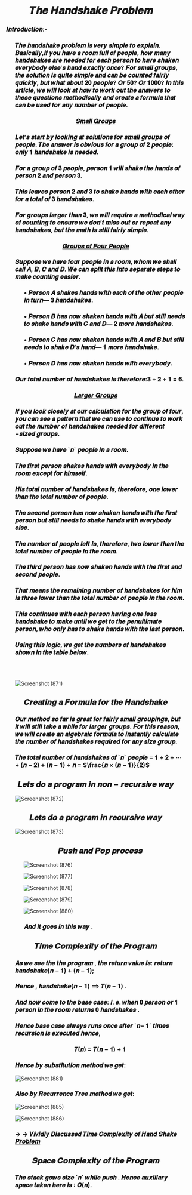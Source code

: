 <h1 align="Center" >𝑻𝒉𝒆 𝑯𝒂𝒏𝒅𝒔𝒉𝒂𝒌𝒆 𝑷𝒓𝒐𝒃𝒍𝒆𝒎</h1>

<ul>

<h3>𝑰𝒏𝒕𝒓𝒐𝒅𝒖𝒄𝒕𝒊𝒐𝒏:-</h3>

<ul>
  
<h3>𝑻𝒉𝒆 𝒉𝒂𝒏𝒅𝒔𝒉𝒂𝒌𝒆 𝒑𝒓𝒐𝒃𝒍𝒆𝒎 𝒊𝒔 𝒗𝒆𝒓𝒚 𝒔𝒊𝒎𝒑𝒍𝒆 𝒕𝒐 𝒆𝒙𝒑𝒍𝒂𝒊𝒏.
𝑩𝒂𝒔𝒊𝒄𝒂𝒍𝒍𝒚,𝒊𝒇 𝒚𝒐𝒖 𝒉𝒂𝒗𝒆 𝒂 𝒓𝒐𝒐𝒎 𝒇𝒖𝒍𝒍 𝒐𝒇 𝒑𝒆𝒐𝒑𝒍𝒆, 𝒉𝒐𝒘 𝒎𝒂𝒏𝒚
𝒉𝒂𝒏𝒅𝒔𝒉𝒂𝒌𝒆𝒔 𝒂𝒓𝒆 𝒏𝒆𝒆𝒅𝒆𝒅 𝒇𝒐𝒓 𝒆𝒂𝒄𝒉 𝒑𝒆𝒓𝒔𝒐𝒏 𝒕𝒐 𝒉𝒂𝒗𝒆 𝒔𝒉𝒂𝒌𝒆𝒏
𝒆𝒗𝒆𝒓𝒚𝒃𝒐𝒅𝒚 𝒆𝒍𝒔𝒆′𝒔 𝒉𝒂𝒏𝒅 𝒆𝒙𝒂𝒄𝒕𝒍𝒚 𝒐𝒏𝒄𝒆?
𝑭𝒐𝒓 𝒔𝒎𝒂𝒍𝒍 𝒈𝒓𝒐𝒖𝒑𝒔, 𝒕𝒉𝒆 𝒔𝒐𝒍𝒖𝒕𝒊𝒐𝒏 𝒊𝒔 𝒒𝒖𝒊𝒕𝒆 𝒔𝒊𝒎𝒑𝒍𝒆 𝒂𝒏𝒅
𝒄𝒂𝒏 𝒃𝒆 𝒄𝒐𝒖𝒏𝒕𝒆𝒅 𝒇𝒂𝒊𝒓𝒍𝒚 𝒒𝒖𝒊𝒄𝒌𝒍𝒚, 𝒃𝒖𝒕 𝒘𝒉𝒂𝒕 𝒂𝒃𝒐𝒖𝒕 𝟐𝟎 𝒑𝒆𝒐𝒑𝒍𝒆?
𝑶𝒓 𝟓𝟎? 𝑶𝒓 𝟏𝟎𝟎𝟎? 𝑰𝒏 𝒕𝒉𝒊𝒔 𝒂𝒓𝒕𝒊𝒄𝒍𝒆, 𝒘𝒆 𝒘𝒊𝒍𝒍 𝒍𝒐𝒐𝒌 𝒂𝒕 𝒉𝒐𝒘
𝒕𝒐 𝒘𝒐𝒓𝒌 𝒐𝒖𝒕 𝒕𝒉𝒆 𝒂𝒏𝒔𝒘𝒆𝒓𝒔 𝒕𝒐 𝒕𝒉𝒆𝒔𝒆 𝒒𝒖𝒆𝒔𝒕𝒊𝒐𝒏𝒔 𝒎𝒆𝒕𝒉𝒐𝒅𝒊𝒄𝒂𝒍𝒍𝒚
𝒂𝒏𝒅 𝒄𝒓𝒆𝒂𝒕𝒆 𝒂 𝒇𝒐𝒓𝒎𝒖𝒍𝒂 𝒕𝒉𝒂𝒕 𝒄𝒂𝒏 𝒃𝒆 𝒖𝒔𝒆𝒅 𝒇𝒐𝒓 𝒂𝒏𝒚 𝒏𝒖𝒎𝒃𝒆𝒓
𝒐𝒇 𝒑𝒆𝒐𝒑𝒍𝒆.</h3>

</ul>

<h3 align="Center"><ins>𝑺𝒎𝒂𝒍𝒍 𝑮𝒓𝒐𝒖𝒑𝒔</ins></h3>

<ul>

<h3>𝑳𝒆𝒕′𝒔 𝒔𝒕𝒂𝒓𝒕 𝒃𝒚 𝒍𝒐𝒐𝒌𝒊𝒏𝒈 𝒂𝒕 𝒔𝒐𝒍𝒖𝒕𝒊𝒐𝒏𝒔 𝒇𝒐𝒓 𝒔𝒎𝒂𝒍𝒍 𝒈𝒓𝒐𝒖𝒑𝒔 𝒐𝒇 𝒑𝒆𝒐𝒑𝒍𝒆.
𝑻𝒉𝒆 𝒂𝒏𝒔𝒘𝒆𝒓 𝒊𝒔 𝒐𝒃𝒗𝒊𝒐𝒖𝒔 𝒇𝒐𝒓 𝒂 𝒈𝒓𝒐𝒖𝒑 𝒐𝒇 𝟐 𝒑𝒆𝒐𝒑𝒍𝒆: 𝒐𝒏𝒍𝒚 𝟏
𝒉𝒂𝒏𝒅𝒔𝒉𝒂𝒌𝒆 𝒊𝒔 𝒏𝒆𝒆𝒅𝒆𝒅.</h3>
<h3>𝑭𝒐𝒓 𝒂 𝒈𝒓𝒐𝒖𝒑 𝒐𝒇 𝟑 𝒑𝒆𝒐𝒑𝒍𝒆, 𝒑𝒆𝒓𝒔𝒐𝒏 𝟏 𝒘𝒊𝒍𝒍 𝒔𝒉𝒂𝒌𝒆 𝒕𝒉𝒆 𝒉𝒂𝒏𝒅𝒔
𝒐𝒇 𝒑𝒆𝒓𝒔𝒐𝒏 𝟐 𝒂𝒏𝒅 𝒑𝒆𝒓𝒔𝒐𝒏 𝟑.</h3>
<h3>𝑻𝒉𝒊𝒔 𝒍𝒆𝒂𝒗𝒆𝒔 𝒑𝒆𝒓𝒔𝒐𝒏 𝟐 𝒂𝒏𝒅 𝟑 𝒕𝒐 𝒔𝒉𝒂𝒌𝒆 𝒉𝒂𝒏𝒅𝒔 𝒘𝒊𝒕𝒉 𝒆𝒂𝒄𝒉 𝒐𝒕𝒉𝒆𝒓 𝒇𝒐𝒓 𝒂
𝒕𝒐𝒕𝒂𝒍 𝒐𝒇 𝟑 𝒉𝒂𝒏𝒅𝒔𝒉𝒂𝒌𝒆𝒔.</h3>
<h3>𝑭𝒐𝒓 𝒈𝒓𝒐𝒖𝒑𝒔 𝒍𝒂𝒓𝒈𝒆𝒓 𝒕𝒉𝒂𝒏 𝟑, 𝒘𝒆 𝒘𝒊𝒍𝒍 𝒓𝒆𝒒𝒖𝒊𝒓𝒆 𝒂 𝒎𝒆𝒕𝒉𝒐𝒅𝒊𝒄𝒂𝒍 𝒘𝒂𝒚 𝒐𝒇
𝒄𝒐𝒖𝒏𝒕𝒊𝒏𝒈 𝒕𝒐 𝒆𝒏𝒔𝒖𝒓𝒆 𝒘𝒆 𝒅𝒐𝒏′𝒕 𝒎𝒊𝒔𝒔 𝒐𝒖𝒕 𝒐𝒓 𝒓𝒆𝒑𝒆𝒂𝒕 𝒂𝒏𝒚 𝒉𝒂𝒏𝒅𝒔𝒉𝒂𝒌𝒆𝒔,
𝒃𝒖𝒕 𝒕𝒉𝒆 𝒎𝒂𝒕𝒉 𝒊𝒔 𝒔𝒕𝒊𝒍𝒍 𝒇𝒂𝒊𝒓𝒍𝒚 𝒔𝒊𝒎𝒑𝒍𝒆.</h3>


</ul>

<h3 align="Center"><ins>𝑮𝒓𝒐𝒖𝒑𝒔 𝒐𝒇 𝑭𝒐𝒖𝒓 𝑷𝒆𝒐𝒑𝒍𝒆</ins></h3>

<ul>

<h3>𝑺𝒖𝒑𝒑𝒐𝒔𝒆 𝒘𝒆 𝒉𝒂𝒗𝒆 𝒇𝒐𝒖𝒓 𝒑𝒆𝒐𝒑𝒍𝒆 𝒊𝒏 𝒂 𝒓𝒐𝒐𝒎, 𝒘𝒉𝒐𝒎 𝒘𝒆 𝒔𝒉𝒂𝒍𝒍
𝒄𝒂𝒍𝒍 𝑨, 𝑩, 𝑪 𝒂𝒏𝒅 𝑫. 𝑾𝒆 𝒄𝒂𝒏 𝒔𝒑𝒍𝒊𝒕 𝒕𝒉𝒊𝒔 𝒊𝒏𝒕𝒐 𝒔𝒆𝒑𝒂𝒓𝒂𝒕𝒆 𝒔𝒕𝒆𝒑𝒔 𝒕𝒐 𝒎𝒂𝒌𝒆
𝒄𝒐𝒖𝒏𝒕𝒊𝒏𝒈 𝒆𝒂𝒔𝒊𝒆𝒓.</h3>

<ul>



<h3>• 𝑷𝒆𝒓𝒔𝒐𝒏 𝑨 𝒔𝒉𝒂𝒌𝒆𝒔 𝒉𝒂𝒏𝒅𝒔 𝒘𝒊𝒕𝒉 𝒆𝒂𝒄𝒉 𝒐𝒇 𝒕𝒉𝒆 𝒐𝒕𝒉𝒆𝒓 𝒑𝒆𝒐𝒑𝒍𝒆 𝒊𝒏
𝒕𝒖𝒓𝒏— 𝟑 𝒉𝒂𝒏𝒅𝒔𝒉𝒂𝒌𝒆𝒔.</h3>
<h3>• 𝑷𝒆𝒓𝒔𝒐𝒏 𝑩 𝒉𝒂𝒔 𝒏𝒐𝒘 𝒔𝒉𝒂𝒌𝒆𝒏 𝒉𝒂𝒏𝒅𝒔 𝒘𝒊𝒕𝒉 𝑨 𝒃𝒖𝒕 𝒔𝒕𝒊𝒍𝒍 𝒏𝒆𝒆𝒅𝒔
𝒕𝒐 𝒔𝒉𝒂𝒌𝒆 𝒉𝒂𝒏𝒅𝒔 𝒘𝒊𝒕𝒉 𝑪 𝒂𝒏𝒅 𝑫— 𝟐 𝒎𝒐𝒓𝒆 𝒉𝒂𝒏𝒅𝒔𝒉𝒂𝒌𝒆𝒔.</h3>
<h3>• 𝑷𝒆𝒓𝒔𝒐𝒏 𝑪 𝒉𝒂𝒔 𝒏𝒐𝒘 𝒔𝒉𝒂𝒌𝒆𝒏 𝒉𝒂𝒏𝒅𝒔 𝒘𝒊𝒕𝒉 𝑨 𝒂𝒏𝒅 𝑩 𝒃𝒖𝒕 𝒔𝒕𝒊𝒍𝒍
𝒏𝒆𝒆𝒅𝒔 𝒕𝒐 𝒔𝒉𝒂𝒌𝒆 𝑫′𝒔 𝒉𝒂𝒏𝒅— 𝟏 𝒎𝒐𝒓𝒆 𝒉𝒂𝒏𝒅𝒔𝒉𝒂𝒌𝒆.</h3>
<h3>• 𝑷𝒆𝒓𝒔𝒐𝒏 𝑫 𝒉𝒂𝒔 𝒏𝒐𝒘 𝒔𝒉𝒂𝒌𝒆𝒏 𝒉𝒂𝒏𝒅𝒔 𝒘𝒊𝒕𝒉 𝒆𝒗𝒆𝒓𝒚𝒃𝒐𝒅𝒚.</h3>

</ul>

<h3>𝑶𝒖𝒓 𝒕𝒐𝒕𝒂𝒍 𝒏𝒖𝒎𝒃𝒆𝒓 𝒐𝒇 𝒉𝒂𝒏𝒅𝒔𝒉𝒂𝒌𝒆𝒔 𝒊𝒔 𝒕𝒉𝒆𝒓𝒆𝒇𝒐𝒓𝒆:𝟑 + 𝟐 + 𝟏 = 𝟔.</h3>


</ul>

<h3 align="Center"><ins>𝑳𝒂𝒓𝒈𝒆𝒓 𝑮𝒓𝒐𝒖𝒑𝒔</ins></h3>

<ul>

<h3>  𝑰𝒇 𝒚𝒐𝒖 𝒍𝒐𝒐𝒌 𝒄𝒍𝒐𝒔𝒆𝒍𝒚 𝒂𝒕 𝒐𝒖𝒓 𝒄𝒂𝒍𝒄𝒖𝒍𝒂𝒕𝒊𝒐𝒏 𝒇𝒐𝒓 𝒕𝒉𝒆 𝒈𝒓𝒐𝒖𝒑 𝒐𝒇 𝒇𝒐𝒖𝒓,
𝒚𝒐𝒖 𝒄𝒂𝒏 𝒔𝒆𝒆 𝒂 𝒑𝒂𝒕𝒕𝒆𝒓𝒏 𝒕𝒉𝒂𝒕 𝒘𝒆 𝒄𝒂𝒏 𝒖𝒔𝒆 𝒕𝒐 𝒄𝒐𝒏𝒕𝒊𝒏𝒖𝒆 𝒕𝒐 𝒘𝒐𝒓𝒌
𝒐𝒖𝒕 𝒕𝒉𝒆 𝒏𝒖𝒎𝒃𝒆𝒓 𝒐𝒇 𝒉𝒂𝒏𝒅𝒔𝒉𝒂𝒌𝒆𝒔 𝒏𝒆𝒆𝒅𝒆𝒅 𝒇𝒐𝒓 𝒅𝒊𝒇𝒇𝒆𝒓𝒆𝒏𝒕
−𝒔𝒊𝒛𝒆𝒅 𝒈𝒓𝒐𝒖𝒑𝒔.</h3>
<h3>𝑺𝒖𝒑𝒑𝒐𝒔𝒆 𝒘𝒆 𝒉𝒂𝒗𝒆 `𝒏` 𝒑𝒆𝒐𝒑𝒍𝒆 𝒊𝒏 𝒂 𝒓𝒐𝒐𝒎.</h3>
<h3>𝑻𝒉𝒆 𝒇𝒊𝒓𝒔𝒕 𝒑𝒆𝒓𝒔𝒐𝒏 𝒔𝒉𝒂𝒌𝒆𝒔 𝒉𝒂𝒏𝒅𝒔 𝒘𝒊𝒕𝒉 𝒆𝒗𝒆𝒓𝒚𝒃𝒐𝒅𝒚 𝒊𝒏 𝒕𝒉𝒆 𝒓𝒐𝒐𝒎
𝒆𝒙𝒄𝒆𝒑𝒕 𝒇𝒐𝒓 𝒉𝒊𝒎𝒔𝒆𝒍𝒇.</h3>
<h3>𝑯𝒊𝒔 𝒕𝒐𝒕𝒂𝒍 𝒏𝒖𝒎𝒃𝒆𝒓 𝒐𝒇 𝒉𝒂𝒏𝒅𝒔𝒉𝒂𝒌𝒆𝒔 𝒊𝒔, 𝒕𝒉𝒆𝒓𝒆𝒇𝒐𝒓𝒆, 𝒐𝒏𝒆 𝒍𝒐𝒘𝒆𝒓
𝒕𝒉𝒂𝒏 𝒕𝒉𝒆 𝒕𝒐𝒕𝒂𝒍 𝒏𝒖𝒎𝒃𝒆𝒓 𝒐𝒇 𝒑𝒆𝒐𝒑𝒍𝒆.</h3>
<h3>𝑻𝒉𝒆 𝒔𝒆𝒄𝒐𝒏𝒅 𝒑𝒆𝒓𝒔𝒐𝒏 𝒉𝒂𝒔 𝒏𝒐𝒘 𝒔𝒉𝒂𝒌𝒆𝒏 𝒉𝒂𝒏𝒅𝒔 𝒘𝒊𝒕𝒉 𝒕𝒉𝒆 𝒇𝒊𝒓𝒔𝒕
𝒑𝒆𝒓𝒔𝒐𝒏 𝒃𝒖𝒕 𝒔𝒕𝒊𝒍𝒍 𝒏𝒆𝒆𝒅𝒔 𝒕𝒐 𝒔𝒉𝒂𝒌𝒆 𝒉𝒂𝒏𝒅𝒔 𝒘𝒊𝒕𝒉 𝒆𝒗𝒆𝒓𝒚𝒃𝒐𝒅𝒚 𝒆𝒍𝒔𝒆.</h3>
<h3>𝑻𝒉𝒆 𝒏𝒖𝒎𝒃𝒆𝒓 𝒐𝒇 𝒑𝒆𝒐𝒑𝒍𝒆 𝒍𝒆𝒇𝒕 𝒊𝒔, 𝒕𝒉𝒆𝒓𝒆𝒇𝒐𝒓𝒆, 𝒕𝒘𝒐 𝒍𝒐𝒘𝒆𝒓 𝒕𝒉𝒂𝒏
𝒕𝒉𝒆 𝒕𝒐𝒕𝒂𝒍 𝒏𝒖𝒎𝒃𝒆𝒓 𝒐𝒇 𝒑𝒆𝒐𝒑𝒍𝒆 𝒊𝒏 𝒕𝒉𝒆 𝒓𝒐𝒐𝒎.</h3>
<h3>𝑻𝒉𝒆 𝒕𝒉𝒊𝒓𝒅 𝒑𝒆𝒓𝒔𝒐𝒏 𝒉𝒂𝒔 𝒏𝒐𝒘 𝒔𝒉𝒂𝒌𝒆𝒏 𝒉𝒂𝒏𝒅𝒔 𝒘𝒊𝒕𝒉 𝒕𝒉𝒆 𝒇𝒊𝒓𝒔𝒕
𝒂𝒏𝒅 𝒔𝒆𝒄𝒐𝒏𝒅 𝒑𝒆𝒐𝒑𝒍𝒆.</h3>
<h3>𝑻𝒉𝒂𝒕 𝒎𝒆𝒂𝒏𝒔 𝒕𝒉𝒆 𝒓𝒆𝒎𝒂𝒊𝒏𝒊𝒏𝒈 𝒏𝒖𝒎𝒃𝒆𝒓 𝒐𝒇 𝒉𝒂𝒏𝒅𝒔𝒉𝒂𝒌𝒆𝒔 𝒇𝒐𝒓
𝒉𝒊𝒎 𝒊𝒔 𝒕𝒉𝒓𝒆𝒆 𝒍𝒐𝒘𝒆𝒓 𝒕𝒉𝒂𝒏 𝒕𝒉𝒆 𝒕𝒐𝒕𝒂𝒍 𝒏𝒖𝒎𝒃𝒆𝒓 𝒐𝒇 𝒑𝒆𝒐𝒑𝒍𝒆
𝒊𝒏 𝒕𝒉𝒆 𝒓𝒐𝒐𝒎.</h3>
<h3>𝑻𝒉𝒊𝒔 𝒄𝒐𝒏𝒕𝒊𝒏𝒖𝒆𝒔 𝒘𝒊𝒕𝒉 𝒆𝒂𝒄𝒉 𝒑𝒆𝒓𝒔𝒐𝒏 𝒉𝒂𝒗𝒊𝒏𝒈 𝒐𝒏𝒆 𝒍𝒆𝒔𝒔 𝒉𝒂𝒏𝒅𝒔𝒉𝒂𝒌𝒆
𝒕𝒐 𝒎𝒂𝒌𝒆 𝒖𝒏𝒕𝒊𝒍 𝒘𝒆 𝒈𝒆𝒕 𝒕𝒐 𝒕𝒉𝒆 𝒑𝒆𝒏𝒖𝒍𝒕𝒊𝒎𝒂𝒕𝒆 𝒑𝒆𝒓𝒔𝒐𝒏, 𝒘𝒉𝒐 𝒐𝒏𝒍𝒚
𝒉𝒂𝒔 𝒕𝒐 𝒔𝒉𝒂𝒌𝒆 𝒉𝒂𝒏𝒅𝒔 𝒘𝒊𝒕𝒉 𝒕𝒉𝒆 𝒍𝒂𝒔𝒕 𝒑𝒆𝒓𝒔𝒐𝒏.</h3>
<h3>𝑼𝒔𝒊𝒏𝒈 𝒕𝒉𝒊𝒔 𝒍𝒐𝒈𝒊𝒄, 𝒘𝒆 𝒈𝒆𝒕 𝒕𝒉𝒆 𝒏𝒖𝒎𝒃𝒆𝒓𝒔 𝒐𝒇 𝒉𝒂𝒏𝒅𝒔𝒉𝒂𝒌𝒆𝒔
𝒔𝒉𝒐𝒘𝒏 𝒊𝒏 𝒕𝒉𝒆 𝒕𝒂𝒃𝒍𝒆 𝒃𝒆𝒍𝒐𝒘.</h3>

<br>

<br>

![Screenshot (871)](https://github.com/AvinandanBose/HandShake-Problem/assets/38869235/3dee8e31-f2b2-4e8f-b8b7-442f8aa4ebb2)




</ul>

<h2></h2>
<h2 align="Center">𝑪𝒓𝒆𝒂𝒕𝒊𝒏𝒈 𝒂 𝑭𝒐𝒓𝒎𝒖𝒍𝒂 𝒇𝒐𝒓 𝒕𝒉𝒆 𝑯𝒂𝒏𝒅𝒔𝒉𝒂𝒌𝒆</h2>

<ul>

<h3>𝑶𝒖𝒓 𝒎𝒆𝒕𝒉𝒐𝒅 𝒔𝒐 𝒇𝒂𝒓 𝒊𝒔 𝒈𝒓𝒆𝒂𝒕 𝒇𝒐𝒓 𝒇𝒂𝒊𝒓𝒍𝒚 𝒔𝒎𝒂𝒍𝒍 𝒈𝒓𝒐𝒖𝒑𝒊𝒏𝒈𝒔,
𝒃𝒖𝒕 𝒊𝒕 𝒘𝒊𝒍𝒍 𝒔𝒕𝒊𝒍𝒍 𝒕𝒂𝒌𝒆 𝒂 𝒘𝒉𝒊𝒍𝒆 𝒇𝒐𝒓 𝒍𝒂𝒓𝒈𝒆𝒓 𝒈𝒓𝒐𝒖𝒑𝒔.
𝑭𝒐𝒓 𝒕𝒉𝒊𝒔 𝒓𝒆𝒂𝒔𝒐𝒏, 𝒘𝒆 𝒘𝒊𝒍𝒍 𝒄𝒓𝒆𝒂𝒕𝒆 𝒂𝒏 𝒂𝒍𝒈𝒆𝒃𝒓𝒂𝒊𝒄 𝒇𝒐𝒓𝒎𝒖𝒍𝒂
𝒕𝒐 𝒊𝒏𝒔𝒕𝒂𝒏𝒕𝒍𝒚 𝒄𝒂𝒍𝒄𝒖𝒍𝒂𝒕𝒆 𝒕𝒉𝒆 𝒏𝒖𝒎𝒃𝒆𝒓 𝒐𝒇 𝒉𝒂𝒏𝒅𝒔𝒉𝒂𝒌𝒆𝒔 𝒓𝒆𝒒𝒖𝒊𝒓𝒆𝒅
𝒇𝒐𝒓 𝒂𝒏𝒚 𝒔𝒊𝒛𝒆 𝒈𝒓𝒐𝒖𝒑.</h3>
<h3>𝑻𝒉𝒆 𝒕𝒐𝒕𝒂𝒍 𝒏𝒖𝒎𝒃𝒆𝒓 𝒐𝒇 𝒉𝒂𝒏𝒅𝒔𝒉𝒂𝒌𝒆𝒔 𝒐𝒇 `𝒏` 𝒑𝒆𝒐𝒑𝒍𝒆 = 𝟏 + 𝟐 + ⋯ + (𝒏 − 𝟐) + (𝒏 − 𝟏) + 𝒏 = $\frac{𝒏 × (𝒏 − 𝟏)}{𝟐}$ </h3>


  
</ul>

<h2></h2>
<h2 align="Center">𝑳𝒆𝒕𝒔 𝒅𝒐 𝒂 𝒑𝒓𝒐𝒈𝒓𝒂𝒎 𝒊𝒏 𝒏𝒐𝒏 − 𝒓𝒆𝒄𝒖𝒓𝒔𝒊𝒗𝒆 𝒘𝒂𝒚</h2>

<ul>

![Screenshot (872)](https://github.com/AvinandanBose/HandShake-Problem/assets/38869235/52753f3f-6789-451a-9c19-6e31947aa7cc)



</ul>

<h2></h2>
<h2 align="Center">𝑳𝒆𝒕𝒔 𝒅𝒐 𝒂 𝒑𝒓𝒐𝒈𝒓𝒂𝒎 𝒊𝒏 𝒓𝒆𝒄𝒖𝒓𝒔𝒊𝒗𝒆 𝒘𝒂𝒚</h2>


<ul>

![Screenshot (873)](https://github.com/AvinandanBose/HandShake-Problem/assets/38869235/2a9246c7-aa22-458e-beb3-f80625ed6687)



<h2></h2>
<h2 align="Center">𝑷𝒖𝒔𝒉 𝒂𝒏𝒅 𝑷𝒐𝒑 𝒑𝒓𝒐𝒄𝒆𝒔𝒔</h2>

<ul>


![Screenshot (876)](https://github.com/AvinandanBose/HandShake-Problem/assets/38869235/83bedb9c-36f5-4179-adcc-4fe4906e4024)

![Screenshot (877)](https://github.com/AvinandanBose/HandShake-Problem/assets/38869235/0aaeab25-4dbd-48f9-8f25-67d1f19752b1)

![Screenshot (878)](https://github.com/AvinandanBose/HandShake-Problem/assets/38869235/f4c4ea04-f22a-4a59-aa3f-2bdd3993c593)

![Screenshot (879)](https://github.com/AvinandanBose/HandShake-Problem/assets/38869235/fcd37f21-6a3c-496d-ad43-8bbc4bceec59)

![Screenshot (880)](https://github.com/AvinandanBose/HandShake-Problem/assets/38869235/6f1cfe62-8f82-466d-a68a-08af94a1ec00)

<h3>𝑨𝒏𝒅 𝒊𝒕 𝒈𝒐𝒆𝒔 𝒊𝒏 𝒕𝒉𝒊𝒔 𝒘𝒂𝒚 .</h3>

</ul>



</ul>

<h2></h2>
<h2 align="Center">𝑻𝒊𝒎𝒆 𝑪𝒐𝒎𝒑𝒍𝒆𝒙𝒊𝒕𝒚 𝒐𝒇 𝒕𝒉𝒆 𝑷𝒓𝒐𝒈𝒓𝒂𝒎</h2>

<ul>


<h3>𝑨𝒔 𝒘𝒆 𝒔𝒆𝒆 𝒕𝒉𝒆 𝒕𝒉𝒆 𝒑𝒓𝒐𝒈𝒓𝒂𝒎 , 𝒕𝒉𝒆 𝒓𝒆𝒕𝒖𝒓𝒏 𝒗𝒂𝒍𝒖𝒆 𝒊𝒔:
𝒓𝒆𝒕𝒖𝒓𝒏 𝒉𝒂𝒏𝒅𝒔𝒉𝒂𝒌𝒆(𝒏 − 𝟏) + (𝒏 − 𝟏);</h3>

<h3>𝑯𝒆𝒏𝒄𝒆 , 𝒉𝒂𝒏𝒅𝒔𝒉𝒂𝒌𝒆(𝒏 − 𝟏) ⟹ 𝑻(𝒏 − 𝟏) .</h3>
<h3>𝑨𝒏𝒅 𝒏𝒐𝒘 𝒄𝒐𝒎𝒆 𝒕𝒐 𝒕𝒉𝒆 𝒃𝒂𝒔𝒆 𝒄𝒂𝒔𝒆:
𝒊. 𝒆. 𝒘𝒉𝒆𝒏 𝟎 𝒑𝒆𝒓𝒔𝒐𝒏 𝒐𝒓 𝟏 𝒑𝒆𝒓𝒔𝒐𝒏 𝒊𝒏 𝒕𝒉𝒆 𝒓𝒐𝒐𝒎 𝒓𝒆𝒕𝒖𝒓𝒏𝒔 𝟎
𝒉𝒂𝒏𝒅𝒔𝒉𝒂𝒌𝒆𝒔 .</h3>

<h3>𝑯𝒆𝒏𝒄𝒆 𝒃𝒂𝒔𝒆 𝒄𝒂𝒔𝒆 𝒂𝒍𝒘𝒂𝒚𝒔 𝒓𝒖𝒏𝒔 𝒐𝒏𝒄𝒆 𝒂𝒇𝒕𝒆𝒓 `𝒏− 𝟏` 𝒕𝒊𝒎𝒆𝒔 𝒓𝒆𝒄𝒖𝒓𝒔𝒊𝒐𝒏
𝒊𝒔 𝒆𝒙𝒆𝒄𝒖𝒕𝒆𝒅 𝒉𝒆𝒏𝒄𝒆,</h3>

<h3 align="Center">𝑻(𝒏) = 𝑻(𝒏 − 𝟏) + 𝟏</h3>

<h3>𝑯𝒆𝒏𝒄𝒆 𝒃𝒚 𝒔𝒖𝒃𝒔𝒕𝒊𝒕𝒖𝒕𝒊𝒐𝒏 𝒎𝒆𝒕𝒉𝒐𝒅 𝒘𝒆 𝒈𝒆𝒕:  </h3>

![Screenshot (881)](https://github.com/AvinandanBose/HandShake-Problem/assets/38869235/7358d587-fde5-492f-9b94-1f2f0ae37280)



<h3>𝑨𝒍𝒔𝒐 𝒃𝒚 𝑹𝒆𝒄𝒖𝒓𝒓𝒆𝒏𝒄𝒆 𝑻𝒓𝒆𝒆 𝒎𝒆𝒕𝒉𝒐𝒅 𝒘𝒆 𝒈𝒆𝒕:  </h3>

![Screenshot (885)](https://github.com/AvinandanBose/HandShake-Problem/assets/38869235/527f01d4-17a5-4f7c-9857-ce4de2ad59f8)



![Screenshot (886)](https://github.com/AvinandanBose/HandShake-Problem/assets/38869235/ca9fa566-533b-4144-8de6-c96a12b1aa4e)



<h3> → → <a href="https://github.com/AvinandanBose/HandShake-Problem/blob/main/The%20Handshake%20Problem-Time%20Complexity.pdf">𝑽𝒊𝒗𝒊𝒅𝒍𝒚 𝑫𝒊𝒔𝒄𝒖𝒔𝒔𝒆𝒅 𝑻𝒊𝒎𝒆 𝑪𝒐𝒎𝒑𝒍𝒆𝒙𝒊𝒕𝒚 𝒐𝒇 𝑯𝒂𝒏𝒅 𝑺𝒉𝒂𝒌𝒆 𝑷𝒓𝒐𝒃𝒍𝒆𝒎</a></h3>



</ul>


<h2></h2>
<h2 align="Center">𝑺𝒑𝒂𝒄𝒆 𝑪𝒐𝒎𝒑𝒍𝒆𝒙𝒊𝒕𝒚 𝒐𝒇 𝒕𝒉𝒆 𝑷𝒓𝒐𝒈𝒓𝒂𝒎</h2>

<ul>

<h3>𝑻𝒉𝒆 𝒔𝒕𝒂𝒄𝒌 𝒈𝒐𝒘𝒔 𝒔𝒊𝒛𝒆 `𝒏` 𝒘𝒉𝒊𝒍𝒆 𝒑𝒖𝒔𝒉 . 𝑯𝒆𝒏𝒄𝒆 𝒂𝒖𝒙𝒊𝒍𝒊𝒂𝒓𝒚 𝒔𝒑𝒂𝒄𝒆
𝒕𝒂𝒌𝒆𝒏 𝒉𝒆𝒓𝒆 𝒊𝒔 ∶ 𝑶(𝒏).</h3>
</ul>



  
</ul>


